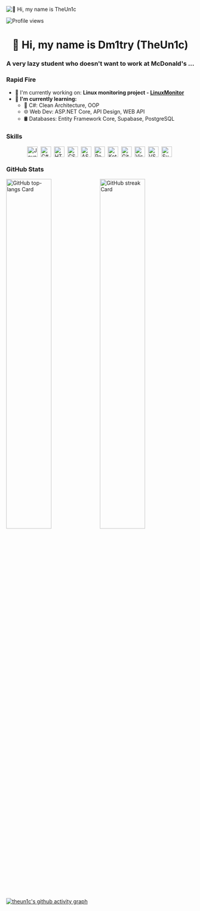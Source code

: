 ![👋 Hi, my name is TheUn1c](https://avatars.mds.yandex.net/i?id=dd0bceef98ffc0ef37cd380d592bbcaa_l-5350576-images-thumbs&n=13)

![Profile views](https://komarev.com/ghpvc/?username=theun1c&label=Profile%20views&color=0e75b6&style=flat) 

<div id="toc">
  <ul align="center" style="list-style: none">
    <summary>
      <h1>
        👋 Hi, my name is Dm1try (TheUn1c)
      </h1>
    </summary>
  </ul>
</div>

 **<h3 align="center">A very lazy student who doesn't want to work at McDonald's ...</h3>**

**<h3 align="left">Rapid Fire</h3>**

- 💼 I'm currently working on: **Linux monitoring project - [LinuxMonitor](https://github.com/theun1c/LinuxMonitor)**
- 🌱 **I'm currently learning:**  
  - 🩵 C#: Clean Architecture, OOP 
  - 🌐 Web Dev: ASP.NET Core, API Design, WEB API  
  - 🛢️ Databases: Entity Framework Core, Supabase, PostgreSQL  

**<h3 align="left">Skills</h3>**

<div style="display: flex; flex-wrap: wrap; gap: 4px; justify-content: center;"><img src="https://cdn.jsdelivr.net/gh/devicons/devicon/icons/javascript/javascript-original.svg" height="28" alt="JavaScript" style="margin-right: 4px"> <img src="https://cdn.jsdelivr.net/gh/devicons/devicon/icons/csharp/csharp-original.svg" height="28" alt="C#" style="margin-right: 4px"> <img src="https://cdn.jsdelivr.net/gh/devicons/devicon/icons/html5/html5-original.svg" height="28" alt="HTML5" style="margin-right: 4px"> <img src="https://cdn.jsdelivr.net/gh/devicons/devicon/icons/css3/css3-original.svg" height="28" alt="CSS3" style="margin-right: 4px"> <img src="https://cdn.jsdelivr.net/gh/devicons/devicon/icons/dot-net/dot-net-original.svg" height="28" alt="ASP.NET" style="margin-right: 4px"> <img src="https://cdn.jsdelivr.net/gh/devicons/devicon/icons/postgresql/postgresql-original.svg" height="28" alt="PostgreSQL" style="margin-right: 4px"> <img src="https://cdn.jsdelivr.net/gh/devicons/devicon/icons/kotlin/kotlin-original.svg" height="28" alt="Kotlin" style="margin-right: 4px"> <img src="https://cdn.jsdelivr.net/gh/devicons/devicon/icons/git/git-original.svg" height="28" alt="Git" style="margin-right: 4px"> <img src="https://cdn.jsdelivr.net/gh/devicons/devicon@latest/icons/visualstudio/visualstudio-original.svg" height="28" alt="Visual Studio" style="margin-right: 4px"> <img src="https://cdn.jsdelivr.net/gh/devicons/devicon@latest/icons/vscode/vscode-original.svg" height="28" alt="VSCode" style="margin-right: 4px"> <img src="https://cdn.jsdelivr.net/gh/devicons/devicon@latest/icons/supabase/supabase-original.svg" height="28" alt="Supabase" style="margin-right: 4px"></div>

 **<h3 align="left">GitHub Stats</h3>**

<p align="left">
  <img width="49%" src="https://github-readme-stats.vercel.app/api/top-langs?username=theun1c&theme=tokyonight&hide_title=false&layout=compact&langs_count=6&hide_progress=false&card_width=400" alt="GitHub top-langs Card" />
  <img width="49%" src="https://streak-stats.demolab.com/?user=theun1c&theme=tokyonight&hide_border=false&border_radius=4.5&date_format=M+j%5B%2C+Y%5D&mode=daily&disable_animations=false&hide_total_contributions=false&hide_current_streak=false&hide_longest_streak=false&exclude_days=&locale=en&card_height=200" alt="GitHub streak Card" />
</p>

[![theun1c's github activity graph](https://github-readme-activity-graph.vercel.app/graph?username=theun1c&theme=tokyo-night)](https://github.com/theun1c/github-readme-activity-graph)

